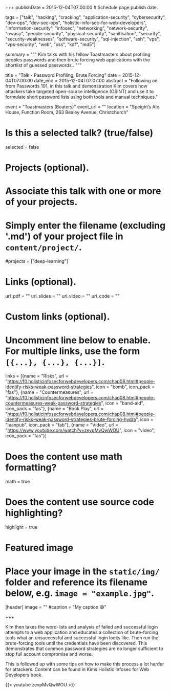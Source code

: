+++
publishDate = 2015-12-04T07:00:00  # Schedule page publish date.

tags = ["talk", "hacking", "cracking", "application-security", "cybersecurity", "dev-ops", "dev-sec-ops", "holistic-info-sec-for-web-developers", "information-security", "infosec", "networking", "network-security", "owasp", "people-security", "physical-security", "sanitisation", "security", "security-weaknesses", "software-security", "sql-injection", "ssh", "vps", "vps-security", "web", "xss", "kdf", "md5"]

summary = """
Kim talks with his fellow Toastmasters about profiling peoples passwords and then brute forcing web applications with the shortlist of guessed passwords..
"""

title = "Talk - Password Profiling, Brute Forcing"
date = 2015-12-04T07:00:00
date_end = 2015-12-04T07:07:00
abstract = "Following on from Passwords 101, in this talk and demonstration Kim covers how attackers take targeted open-source intelligence (OSINT) and use it to formulate short password lists using both tools and manual techniques."

event = "Toastmasters (Boaters)"
event_url = ""
location = "Speight’s Ale House, Function Room, 263 Bealey Avenue, Christchurch"

# Is this a selected talk? (true/false)
selected = false

# Projects (optional).
#   Associate this talk with one or more of your projects.
#   Simply enter the filename (excluding '.md') of your project file in `content/project/`.
#projects = ["deep-learning"]

# Links (optional).
url_pdf = ""
url_slides = ""
url_video = ""
url_code = ""

# Custom links (optional).
#   Uncomment line below to enable. For multiple links, use the form `[{...}, {...}, {...}]`.
links = [{name = "Risks", url = "https://f0.holisticinfosecforwebdevelopers.com/chap08.html#people-identify-risks-weak-password-strategies", icon = "bomb", icon_pack = "fas"}, {name = "Countermeasures", url = "https://f0.holisticinfosecforwebdevelopers.com/chap08.html#people-countermeasures-weak-password-strategies", icon = "band-aid", icon_pack = "fas"}, {name = "Book Play", url = "https://f0.holisticinfosecforwebdevelopers.com/chap08.html#people-identify-risks-weak-password-strategies-brute-forcing-hydra", icon = "leanpub", icon_pack = "fab"}, {name = "Video", url = "https://www.youtube.com/watch?v=zevpMvQwWOU", icon = "video", icon_pack = "fas"}]


# Does the content use math formatting?
math = true

# Does the content use source code highlighting?
highlight = true

# Featured image
# Place your image in the `static/img/` folder and reference its filename below, e.g. `image = "example.jpg"`.
[header]
image = ""
#caption = "My caption :smile:"

+++

Kim then takes the word-lists and analysis of failed and successful login attempts to a web application and educates a collection of brute-forcing tools what an unsuccessful and successful login looks like. Then run the brute-forcing tools until the credentials have been discovered. This demonstrates that common password strategies are no longer sufficient to stop full account compromise and worse.

This is followed up with some tips on how to make this process a lot harder for attackers. Content can be found in Kims Holistic Infosec for Web Developers book.

{{< youtube zevpMvQwWOU >}}
<br>
<br>

